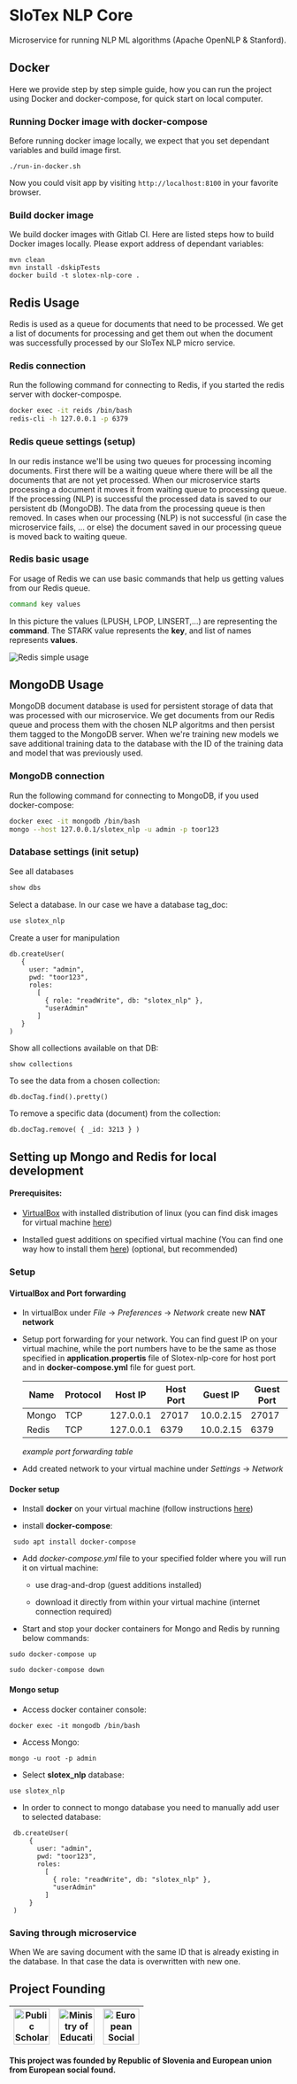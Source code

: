 # SloTex NLP Core

Microservice for running NLP ML algorithms (Apache OpenNLP & Stanford).


## Docker

Here we provide step by step simple guide, how you can run the project using
Docker and docker-compose, for quick start on local computer. 


### Running Docker image with docker-compose

Before running docker image locally, we expect that you set dependant variables
and build image first. 

```
./run-in-docker.sh 
```
Now you could visit app by visiting `http://localhost:8100` in your favorite
browser.

### Build docker image

We build docker images with Gitlab CI. Here are listed steps how to build
Docker images locally. Please export address of dependant variables:

```
mvn clean
mvn install -dskipTests
docker build -t slotex-nlp-core .
```


## Redis Usage

Redis is used as a queue for documents that need to be processed. We get a list
of documents for processing and get them out when the document was successfully
processed by our SloTex NLP micro service.

### Redis connection

Run the following command for connecting to Redis, if you started the redis
server with docker-compospe.

```bash
docker exec -it reids /bin/bash
redis-cli -h 127.0.0.1 -p 6379
```

### Redis queue settings (setup)

In our redis instance we'll be using two queues for processing incoming
documents. First there will be a waiting queue where there will be all the
documents that are not yet processed. When our microservice starts processing
a document it moves it from waiting queue to processing queue. If the
processing (NLP) is successful the processed data is saved to our persistent db
(MongoDB). The data from the processing queue is then removed. In cases when
our processing (NLP) is not successful (in case the microservice fails, ... or
else) the document saved in our processing queue is moved back to waiting
queue. 

### Redis basic usage

For usage of Redis we can use basic commands that help us getting values from
our Redis queue.

```bash
command key values
```

In this picture the values (LPUSH, LPOP, LINSERT,...) are representing the
**command**. The STARK value represents the **key**, and list of names
represents **values**.

![Redis simple usage](docs/redis-basic-commands-lists.png)

## MongoDB Usage

MongoDB document database is used for persistent storage of data that was
processed with our microservice. We get documents from our Redis queue and
process them with the chosen NLP algoritms and then persist them tagged to the
MongoDB server. When we're training new models we save additional training data
to the database with the ID of the training data and model that was previously
used.

### MongoDB connection

Run the following command for connecting to MongoDB, if you used docker-compose:

```bash
docker exec -it mongodb /bin/bash
mongo --host 127.0.0.1/slotex_nlp -u admin -p toor123
```

### Database settings (init setup)

See all databases

```bash
show dbs
```

Select a database. In our case we have a database tag_doc:

```bash
use slotex_nlp
```

Create a user for manipulation

```
db.createUser(
   {
     user: "admin",
     pwd: "toor123",
     roles:
       [
         { role: "readWrite", db: "slotex_nlp" }, 
         "userAdmin"
       ]
   }
)
```

Show all collections available on that DB:

```bash
show collections
```

To see the data from a chosen collection:

```
db.docTag.find().pretty()
```

To remove a specific data (document) from the collection:
```
db.docTag.remove( { _id: 3213 } )
```

## Setting up Mongo and Redis for local development

#### Prerequisites:

 + [VirtualBox](https://www.virtualbox.org/) with installed distribution of
   linux (you can find disk images for virtual machine
   [here](https://www.osboxes.org/))

 + Installed guest additions on specified virtual machine (You can find one way
   how to install them
   [here](https://docs.oracle.com/cd/E36500_01/E36502/html/qs-guest-additions.html))
   (optional, but recommended)

### Setup

#### VirtualBox and Port forwarding    

 + In virtualBox under *File* &rarr; *Preferences* &rarr; *Network* create new **NAT network**

 + Setup port forwarding for your network. You can find guest IP on your
   virtual machine, while the port numbers have to be the same as those
   specified in **application.propertis** file of Slotex-nlp-core for host port
   and in **docker-compose.yml** file for guest port.

    | Name  | Protocol | Host IP   | Host Port | Guest IP  | Guest Port |
    |-------|----------|-----------|-----------|-----------|------------|
    | Mongo | TCP      | 127.0.0.1 | 27017     | 10.0.2.15 | 27017      |
    | Redis | TCP      | 127.0.0.1 | 6379      | 10.0.2.15 | 6379       | 
  
    *example port forwarding table*
 
 + Add created network to your virtual machine under *Settings* &rarr; *Network*

#### Docker setup

 + Install **docker** on your virtual machine (follow instructions
   [here](https://docs.docker.com/install/linux/docker-ce/ubuntu)) 
 
 + install **docker-compose**:

```
 sudo apt install docker-compose
```

 + Add *docker-compose.yml* file to your specified folder where you will run it on virtual machine:

    + use drag-and-drop (guest additions installed)

    + download it directly from within your virtual machine (internet connection required)

 + Start and stop your docker containers for Mongo and Redis by running below commands:

```
sudo docker-compose up
```

```
sudo docker-compose down
```

#### Mongo setup

+ Access docker container console:

``` 
docker exec -it mongodb /bin/bash
```

+ Access Mongo:

```
mongo -u root -p admin
```

+ Select **slotex_nlp** database:

```
use slotex_nlp
```

+ In order to connect to mongo database you need to manually add user to
  selected database:

```
 db.createUser(
     {
       user: "admin",
       pwd: "toor123",
       roles:
         [
           { role: "readWrite", db: "slotex_nlp" }, 
           "userAdmin"
         ]
     }
 )
```

### Saving through microservice

When We are saving document with the same ID that is already existing in the
database. In that case the data is overwritten with new one.

## Project Founding

|  <img alt="Public Scholarship, Development, Disability and Maintenence Fund of the Republic of Slovenia" src="https://slotex.si/images/logo-sklad-kadri.jpg" height="65" /> |  <img alt="Ministry of Education, Science and Sport" src="https://slotex.si/images/logo-mizs.jpg" height="65"/> |  <img alt="European Social Fund" src="https://slotex.si/images/logo-pkp.jpg" height="65"/> |
| --- | --- | --- |

**This project was founded by Republic of Slovenia and European union from European social found.**

